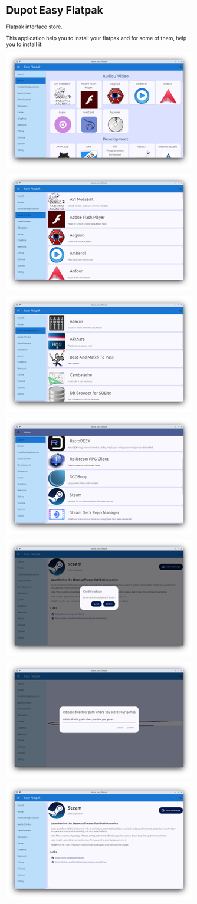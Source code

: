 # Dupot Easy Flatpak

Flatpak interface store.

This application help you to install your flatpak and for some of them, help you to install it.

![Application](export/screenshots/Screenshot_01.png)

![Application](export/screenshots/Screenshot_02.png)

![Application](export/screenshots/Screenshot_03.png)

![Application](export/screenshots/Screenshot_04.png)

![Application](export/screenshots/Screenshot_05.png)

![Application](export/screenshots/Screenshot_06.png)

![Application](export/screenshots/Screenshot_07.png)
